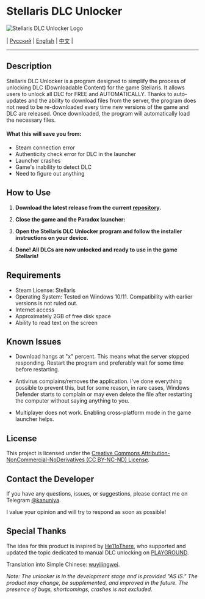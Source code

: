 # Stellaris DLC Unlocker

![Stellaris DLC Unlocker Logo](https://github.com/seuyh/stellaris-dlc-unlocker/blob/main/.banner/readme_banner.png)

| [Русский](README.md) | [English](README_EN.md) | [中文](README_ZHCN.md) |

---

## Description

Stellaris DLC Unlocker is a program designed to simplify the process of unlocking DLC (Downloadable Content) for the game Stellaris. It allows users to unlock all DLC for FREE and AUTOMATICALLY. Thanks to auto-updates and the ability to download files from the server, the program does not need to be re-downloaded every time new versions of the game and DLC are released. Once downloaded, the program will automatically load the necessary files.

#### What this will save you from:
- Steam connection error
- Authenticity check error for DLC in the launcher
- Launcher crashes
- Game's inability to detect DLC
- Need to figure out anything

## How to Use

1. **Download the latest release from the current [repository](https://github.com/seuyh/stellaris-dlc-unlocker/releases).**

2. **Close the game and the Paradox launcher:**

3. **Open the Stellaris DLC Unlocker program and follow the installer instructions on your device.**

4. **Done! All DLCs are now unlocked and ready to use in the game Stellaris!**

## Requirements

- Steam License: Stellaris
- Operating System: Tested on Windows 10/11. Compatibility with earlier versions is not ruled out.
- Internet access
- Approximately 2GB of free disk space
- Ability to read text on the screen

## Known Issues

- Download hangs at "x" percent. This means what the server stopped responding. Restart the program and preferably wait for some time before restarting.
  
- Antivirus complains/removes the application. I've done everything possible to prevent this, but for some reason, in rare cases, Windows Defender starts to complain or may even delete the file after restarting the computer without saying anything to you.

- Multiplayer does not work. Enabling cross-platform mode in the game launcher helps.

## License

This project is licensed under the [Creative Commons Attribution-NonCommercial-NoDerivatives (CC BY-NC-ND) License](https://creativecommons.org/licenses/by-nc-nd/4.0/).

## Contact the Developer

If you have any questions, issues, or suggestions, please contact me on Telegram [@kanuniya](https://t.me/kanuniya).

I value your opinion and will try to respond as soon as possible!

## Special Thanks

The idea for this product is inspired by [He11oThere](https://t.me/Temri1337), who supported and updated the topic dedicated to manual DLC unlocking on [PLAYGROUND](https://www.playground.ru/stellaris/cheat/stellaris_dlc_unlocker_razblokirovschik_dopolnenij_3_10-1088979#29894040).

Translation into Simple Chinese: [wuyilingwei](https://github.com/wuyilingwei).

*Note: The unlocker is in the development stage and is provided "AS IS." The product may change, be supplemented, and improved in the future. The presence of bugs, shortcomings, crashes is not excluded.*